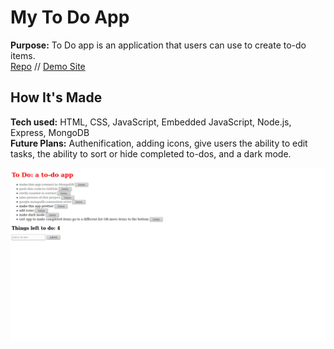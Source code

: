 # My To Do App
**Purpose:** To Do app is an application that users can use to create to-do items. <br />
<a target="_blank" href="https://github.com/xcChinaxc/to-do-app">Repo</a> //
<a target="_blank" href="https://cr-to-do-app.herokuapp.com/">Demo Site</a>

## How It's Made
**Tech used:** HTML, CSS, JavaScript, Embedded JavaScript, Node.js, Express, MongoDB <br />
**Future Plans:** Authenification, adding icons, give users the ability to edit tasks, the ability to sort or hide completed to-dos, and a dark mode.

![](public/images/todoapp.jpg)
